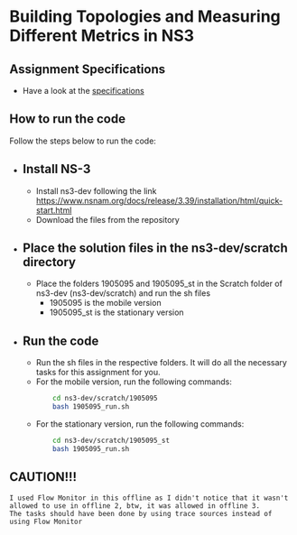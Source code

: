 # Building Topologies and Measuring Different Metrics in NS3

## Assignment Specifications 
- Have a look at the [specifications](/Offline%202%20%7C%20NS3/specs%20offline%202.pdf)

## How to run the code

Follow the steps below to run the code:
- ## Install NS-3
    - Install ns3-dev following the link https://www.nsnam.org/docs/release/3.39/installation/html/quick-start.html
    - Download the files from the repository
- ## Place the solution files in the ns3-dev/scratch directory
    - Place the folders 1905095 and 1905095_st in the Scratch folder of ns3-dev (ns3-dev/scratch) and run the sh files
        - 1905095 is the mobile version 
        - 1905095_st is the stationary version
- ## Run the code
    - Run the sh files in the respective folders. It will do all the necessary tasks for this assignment for you. 
    - For the mobile version, run the following commands:
        ```sh
            cd ns3-dev/scratch/1905095
            bash 1905095_run.sh
        ```
    - For the stationary version, run the following commands:
        ```sh
            cd ns3-dev/scratch/1905095_st
            bash 1905095_run.sh
        ```

## CAUTION!!!
    I used Flow Monitor in this offline as I didn't notice that it wasn't allowed to use in offline 2, btw, it was allowed in offline 3. 
    The tasks should have been done by using trace sources instead of using Flow Monitor